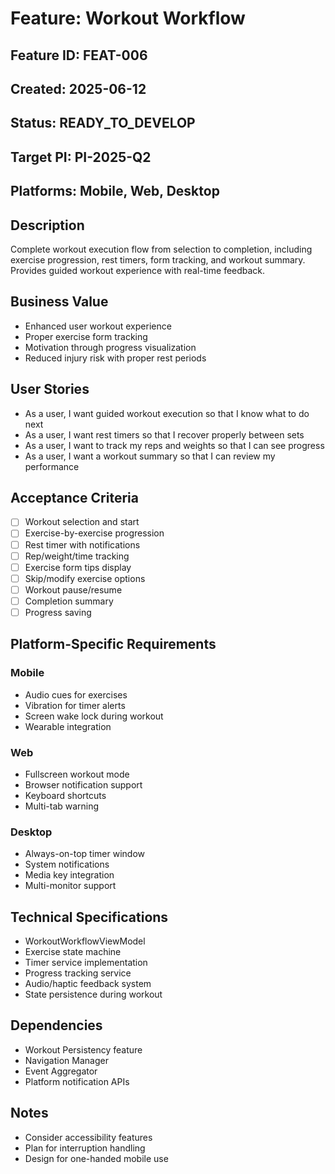 # Feature: Workout Workflow

## Feature ID: FEAT-006
## Created: 2025-06-12
## Status: READY_TO_DEVELOP
## Target PI: PI-2025-Q2
## Platforms: Mobile, Web, Desktop

## Description
Complete workout execution flow from selection to completion, including exercise progression, rest timers, form tracking, and workout summary. Provides guided workout experience with real-time feedback.

## Business Value
- Enhanced user workout experience
- Proper exercise form tracking
- Motivation through progress visualization
- Reduced injury risk with proper rest periods

## User Stories
- As a user, I want guided workout execution so that I know what to do next
- As a user, I want rest timers so that I recover properly between sets
- As a user, I want to track my reps and weights so that I can see progress
- As a user, I want a workout summary so that I can review my performance

## Acceptance Criteria
- [ ] Workout selection and start
- [ ] Exercise-by-exercise progression
- [ ] Rest timer with notifications
- [ ] Rep/weight/time tracking
- [ ] Exercise form tips display
- [ ] Skip/modify exercise options
- [ ] Workout pause/resume
- [ ] Completion summary
- [ ] Progress saving

## Platform-Specific Requirements
### Mobile
- Audio cues for exercises
- Vibration for timer alerts
- Screen wake lock during workout
- Wearable integration

### Web
- Fullscreen workout mode
- Browser notification support
- Keyboard shortcuts
- Multi-tab warning

### Desktop
- Always-on-top timer window
- System notifications
- Media key integration
- Multi-monitor support

## Technical Specifications
- WorkoutWorkflowViewModel
- Exercise state machine
- Timer service implementation
- Progress tracking service
- Audio/haptic feedback system
- State persistence during workout

## Dependencies
- Workout Persistency feature
- Navigation Manager
- Event Aggregator
- Platform notification APIs

## Notes
- Consider accessibility features
- Plan for interruption handling
- Design for one-handed mobile use